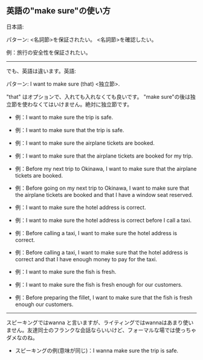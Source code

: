 ## 英語の"make sure"の使い方

日本語:

パターン:
<名詞節>を保証されたい。
<名詞節>を確認したい。

例：旅行の安全性を保証されたい。

---

でも、英語は違います。英語:

パターン:
I want to make sure (that) <独立節>.

"that" はオプションで、入れても入れなくても良いです。
"make sure"の後は独立節を使わなくてはいけません。絶対に独立節です。

- 例：I want to make sure the trip is safe.
- 例：I want to make sure that the trip is safe.
- 例：I want to make sure the airplane tickets are booked.
- 例：I want to make sure that the airplane tickets are booked for my trip.
- 例：Before my next trip to Okinawa, I want to make sure that the airplane tickets are booked.
- 例：Before going on my next trip to Okinawa, I want to make sure that the airplane tickets are booked and that I have a window seat reserved.

- 例：I want to make sure the hotel address is correct.
- 例：I want to make sure the hotel address is correct before I call a taxi.
- 例：Before calling a taxi, I want to make sure the hotel address is correct.
- 例：Before calling a taxi, I want to make sure that the hotel address is correct and that I have enough money to pay for the taxi.

- 例：I want to make sure the fish is fresh.
- 例：I want to make sure the fish is fresh enough for our customers.
- 例：Before preparing the fillet, I want to make sure that the fish is fresh enough our customers.

---

スピーキングではwanna と言いますが、ライティングではwannaはあまり使いません。友達同士のフランクな会話ならいいけど、フォーマルな場では使っちゃダメなのね。

- スピーキングの例(意味が同じ)：I wanna make sure the trip is safe.
